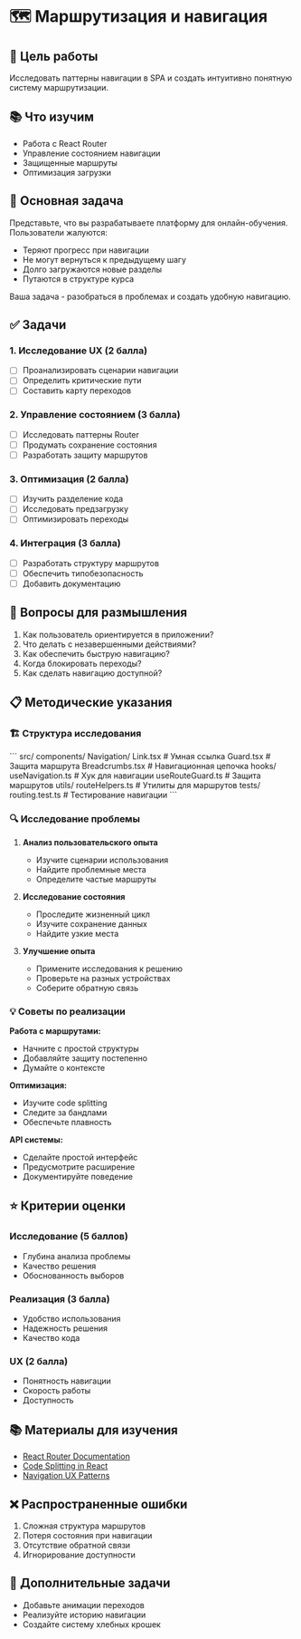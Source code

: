 # 🗺️ Маршрутизация и навигация

## 🎯 Цель работы
Исследовать паттерны навигации в SPA и создать интуитивно понятную систему маршрутизации.

## 📚 Что изучим
- Работа с React Router
- Управление состоянием навигации
- Защищенные маршруты
- Оптимизация загрузки

## 🎯 Основная задача
Представьте, что вы разрабатываете платформу для онлайн-обучения. Пользователи жалуются:
- Теряют прогресс при навигации
- Не могут вернуться к предыдущему шагу
- Долго загружаются новые разделы
- Путаются в структуре курса

Ваша задача - разобраться в проблемах и создать удобную навигацию.

## ✅ Задачи

### 1. Исследование UX (2 балла)
- [ ] Проанализировать сценарии навигации
- [ ] Определить критические пути
- [ ] Составить карту переходов

### 2. Управление состоянием (3 балла)
- [ ] Исследовать паттерны Router
- [ ] Продумать сохранение состояния
- [ ] Разработать защиту маршрутов

### 3. Оптимизация (2 балла)
- [ ] Изучить разделение кода
- [ ] Исследовать предзагрузку
- [ ] Оптимизировать переходы

### 4. Интеграция (3 балла)
- [ ] Разработать структуру маршрутов
- [ ] Обеспечить типобезопасность
- [ ] Добавить документацию

## 🤔 Вопросы для размышления
1. Как пользователь ориентируется в приложении?
2. Что делать с незавершенными действиями?
3. Как обеспечить быструю навигацию?
4. Когда блокировать переходы?
5. Как сделать навигацию доступной?

## 📋 Методические указания

### 🏗 Структура исследования
\`\`\`
src/
  components/
    Navigation/
      Link.tsx           # Умная ссылка
      Guard.tsx          # Защита маршрута
      Breadcrumbs.tsx    # Навигационная цепочка
  hooks/
    useNavigation.ts     # Хук для навигации
    useRouteGuard.ts     # Защита маршрутов
  utils/
    routeHelpers.ts      # Утилиты для маршрутов
  tests/
    routing.test.ts      # Тестирование навигации
\`\`\`

### 🔍 Исследование проблемы

1. **Анализ пользовательского опыта**
   - Изучите сценарии использования
   - Найдите проблемные места
   - Определите частые маршруты

2. **Исследование состояния**
   - Проследите жизненный цикл
   - Изучите сохранение данных
   - Найдите узкие места

3. **Улучшение опыта**
   - Примените исследования к решению
   - Проверьте на разных устройствах
   - Соберите обратную связь

### 💡 Советы по реализации

**Работа с маршрутами:**
- Начните с простой структуры
- Добавляйте защиту постепенно
- Думайте о контексте

**Оптимизация:**
- Изучите code splitting
- Следите за бандлами
- Обеспечьте плавность

**API системы:**
- Сделайте простой интерфейс
- Предусмотрите расширение
- Документируйте поведение

## ⭐ Критерии оценки

### Исследование (5 баллов)
- Глубина анализа проблемы
- Качество решения
- Обоснованность выборов

### Реализация (3 балла)
- Удобство использования
- Надежность решения
- Качество кода

### UX (2 балла)
- Понятность навигации
- Скорость работы
- Доступность

## 📚 Материалы для изучения
- [React Router Documentation](https://reactrouter.com/docs/en/v6)
- [Code Splitting in React](https://reactjs.org/docs/code-splitting.html)
- [Navigation UX Patterns](https://www.smashingmagazine.com/2021/08/navigation-ux-patterns/)

## ❌ Распространенные ошибки
1. Сложная структура маршрутов
2. Потеря состояния при навигации
3. Отсутствие обратной связи
4. Игнорирование доступности

## 🚀 Дополнительные задачи
- Добавьте анимации переходов
- Реализуйте историю навигации
- Создайте систему хлебных крошек
